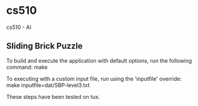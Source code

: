# cs510
cs510 - AI

## Sliding Brick Puzzle

To build and execute the application with default options, run the following command:
 make

To executing with a custom input file, run using the 'inputfile' override:
 make inputfile=dat/SBP-level3.txt


These steps have been tested on tux.

